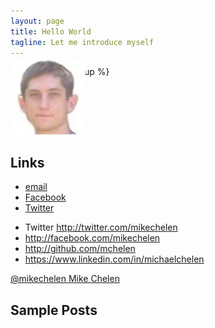 ```yaml
---
layout: page
title: Hello World
tagline: Let me introduce myself
---
```

{% include JB/setup %}

<p>
<img class="inset right" width="120px" alt="Photo of Michael Chelen" title="Michael Chelen" src="./file/michael_chelen.jpeg" style="margin-top: -3em;">
</p>


## Links


<ul class="rrssb-buttons clearfix">
    <li class="email">
      <a href="mailto:foo@example.com">
              email
      </a>
    </li>
    <li class="facebook"><a href="http://facebook.com/mikechelen">Facebook</a></li>
    <li class="twitter"><a href="http://twitter.com/mikechelen">Twitter</a></li>
</ul>



- Twitter <http://twitter.com/mikechelen>
- <http://facebook.com/mikechelen>
- <http://github.com/mchelen>
- <https://www.linkedin.com/in/michaelchelen>

<a class="btn btn-block btn-social btn-twitter btn-lg" href="https://twitter.com/mikechelen" target="_blank">
  <i class="fa fa-twitter"></i>
  @mikechelen
</a>

<a class="btn btn-social-icon btn-twitter btn-lg" href="https://twitter.com/mikechelen" target="_blank">
  <i class="fa fa-twitter"></i>
</a>


<a class="btn btn-block btn-social btn-facebook btn-lg" href="https://facebook.com/mikechelen" target="_blank">
  <i class="fa fa-facebook"></i>
  Mike Chelen
</a>

<a class="btn btn-social-icon btn-facebook btn-lg" href="https://facebook.com/mikechelen" target="_blank">
  <i class="fa fa-facebook"></i>
</a>


<a class="btn btn-social-icon btn-google-plus btn-lg" href="mailto:foo@example.com" target="_blank">
  <i class="fa fa-envelope-o"></i>
</a>




    
## Sample Posts



